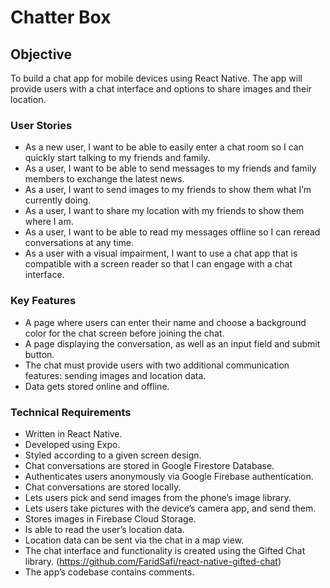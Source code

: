 # Chatter Box

## Objective

To build a chat app for mobile devices using React Native. The app will provide users with a chat interface and options to share images and their location.

### User Stories

- As a new user, I want to be able to easily enter a chat room so I can quickly start talking to my friends and family.
- As a user, I want to be able to send messages to my friends and family members to exchange the latest news.
- As a user, I want to send images to my friends to show them what I’m currently doing.
- As a user, I want to share my location with my friends to show them where I am.
- As a user, I want to be able to read my messages offline so I can reread conversations at any time.
- As a user with a visual impairment, I want to use a chat app that is compatible with a screen reader so that I can engage with a chat interface.

### Key Features

- A page where users can enter their name and choose a background color for the chat screen before joining the chat.
- A page displaying the conversation, as well as an input field and submit button.
- The chat must provide users with two additional communication features: sending images and location data.
- Data gets stored online and offline.

### Technical Requirements

- Written in React Native.
- Developed using Expo.
- Styled according to a given screen design.
- Chat conversations are stored in Google Firestore Database.
- Authenticates users anonymously via Google Firebase authentication.
- Chat conversations are stored locally.
- Lets users pick and send images from the phone’s image library.
- Lets users take pictures with the device’s camera app, and send them.
- Stores images in Firebase Cloud Storage.
- Is able to read the user’s location data.
- Location data can be sent via the chat in a map view.
- The chat interface and functionality is created using the Gifted Chat library. (https://github.com/FaridSafi/react-native-gifted-chat)
- The app’s codebase contains comments.
